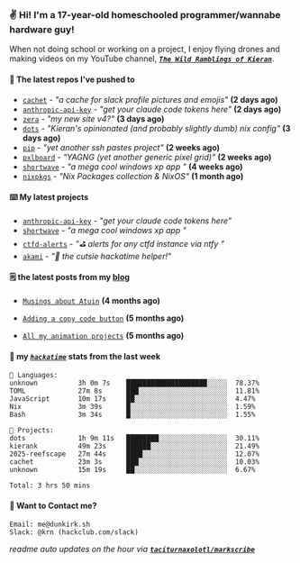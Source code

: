 ### ✌️ Hi! I'm a 17-year-old homeschooled programmer/wannabe hardware guy!

When not doing school or working on a project, I enjoy flying drones and making videos on my YouTube channel, [**_`The Wild Ramblings of Kieran`_**](https://youtube.com/@kieran.rambles).

#### 👷 The latest repos I've pushed to

- [`cachet`](https://github.com/taciturnaxolotl/cachet) - _"a cache for slack profile pictures and emojis"_ **(2 days ago)**
- [`anthropic-api-key`](https://github.com/taciturnaxolotl/anthropic-api-key) - _"get your claude code tokens here"_ **(2 days ago)**
- [`zera`](https://github.com/taciturnaxolotl/zera) - _"my new site v4?"_ **(3 days ago)**
- [`dots`](https://github.com/taciturnaxolotl/dots) - _"Kieran's opinionated (and probably slightly dumb) nix config"_ **(3 days ago)**
- [`pip`](https://github.com/taciturnaxolotl/pip) - _"yet another ssh pastes project"_ **(2 weeks ago)**
- [`pxlboard`](https://github.com/taciturnaxolotl/pxlboard) - _"YAGNG (yet another generic pixel grid)"_ **(2 weeks ago)**
- [`shortwave`](https://github.com/taciturnaxolotl/shortwave) - _"a mega cool windows xp app "_ **(4 weeks ago)**
- [`nixpkgs`](https://github.com/NixOS/nixpkgs) - _"Nix Packages collection & NixOS"_ **(1 month ago)**

#### ⌨️ My latest projects

- [`anthropic-api-key`](https://github.com/taciturnaxolotl/anthropic-api-key) - _"get your claude code tokens here"_
- [`shortwave`](https://github.com/taciturnaxolotl/shortwave) - _"a mega cool windows xp app "_
- [`ctfd-alerts`](https://github.com/taciturnaxolotl/ctfd-alerts) - _"⛳ alerts for any ctfd instance via ntfy "_
- [`akami`](https://github.com/taciturnaxolotl/akami) - _"🌷 the cutsie hackatime helper!"_

#### 🗒️ the latest posts from my [blog](https://dunkirk.sh)

- [`Musings about Atuin`](https://dunkirk.sh/blog/atuin/) **(4 months ago)**

- [`Adding a copy code button`](https://dunkirk.sh/blog/adding-a-copy-button/) **(5 months ago)**

- [`All my animation projects`](https://dunkirk.sh/blog/my-animations/) **(5 months ago)**



#### 📡 my [_`hackatime`_](https://waka.hackclub.com) stats from the last week

```text
💾 Languages:
unknown          3h 0m 7s    ████████████████████░░░░░  78.37%
TOML             27m 8s      ███░░░░░░░░░░░░░░░░░░░░░░  11.81%
JavaScript       10m 17s     ██░░░░░░░░░░░░░░░░░░░░░░░  4.47%
Nix              3m 39s      █░░░░░░░░░░░░░░░░░░░░░░░░  1.59%
Bash             3m 34s      █░░░░░░░░░░░░░░░░░░░░░░░░  1.55%

💼 Projects:
dots             1h 9m 11s   ████████░░░░░░░░░░░░░░░░░  30.11%
kierank          49m 23s     ██████░░░░░░░░░░░░░░░░░░░  21.49%
2025-reefscape   27m 44s     ████░░░░░░░░░░░░░░░░░░░░░  12.07%
cachet           23m 3s      ███░░░░░░░░░░░░░░░░░░░░░░  10.03%
unknown          15m 19s     ██░░░░░░░░░░░░░░░░░░░░░░░  6.67%

Total: 3 hrs 50 mins
```

#### 📮 Want to Contact me?

```text
Email: me@dunkirk.sh
Slack: @krn (hackclub.com/slack)
```

_readme auto updates on the hour via [**`taciturnaxolotl/markscribe`**](https://github.com/taciturnaxolotl/markscribe)_
